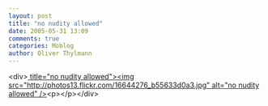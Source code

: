 ```yaml
---
layout: post
title: "no nudity allowed"
date: 2005-05-31 13:09
comments: true
categories: Moblog
author: Oliver Thylmann
---
```



&lt;div&gt;[ title=&quot;no nudity allowed&quot;&gt;&lt;img src=&quot;http://photos13.flickr.com/16644276_b55633d0a3.jpg&quot; alt=&quot;no nudity allowed&quot; /&gt;](http://www.flickr.com/photos/oliver/16644276/)&lt;p&gt;&lt;/p&gt;&lt;/div&gt;


